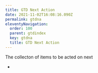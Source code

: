 ```yaml
---
title: GTD Next Action
date: 2021-11-02T16:08:16.090Z
permalink: gtdna
eleventyNavigation:
  order: 100
  parent: gtdindex
  key: gtdna
  title: GTD Next Action
---
```

The collecton of items to be acted on next

*